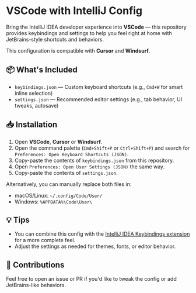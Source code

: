 # VSCode with IntelliJ Config

Bring the IntelliJ IDEA developer experience into **VSCode** — this repository provides keybindings and settings to help you feel right at home with JetBrains-style shortcuts and behaviors.

This configuration is compatible with **Cursor** and **Windsurf**.

## 📦 What's Included

- `keybindings.json` — Custom keyboard shortcuts (e.g., `Cmd+W` for smart inline selection)
- `settings.json` — Recommended editor settings (e.g., tab behavior, UI tweaks, autosave)

## 📥 Installation

1. Open **VSCode**, **Cursor** or **Windsurf**.
2. Open the command palette (`Cmd+Shift+P` or `Ctrl+Shift+P`) and search for `Preferences: Open Keyboard Shortcuts (JSON)`.
3. Copy-paste the contents of `keybindings.json` from this repository.
4. Open `Preferences: Open User Settings (JSON)` the same way.
5. Copy-paste the contents of `settings.json`.

Alternatively, you can manually replace both files in:

- macOS/Linux: `~/.config/Code/User/`
- Windows: `%APPDATA%\Code\User\`

## 💡 Tips

- You can combine this config with the [IntelliJ IDEA Keybindings extension](https://marketplace.visualstudio.com/items?itemName=k--kato.intellij-idea-keybindings) for a more complete feel.
- Adjust the settings as needed for themes, fonts, or editor behavior.

## 🙌 Contributions

Feel free to open an issue or PR if you'd like to tweak the config or add JetBrains-like behaviors.
